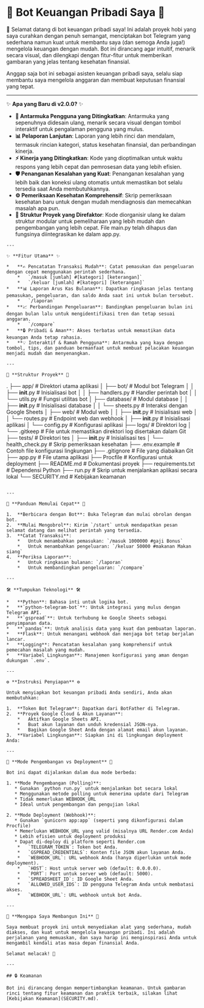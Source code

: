# 🤖 Bot Keuangan Pribadi Saya 🤖

👋 Selamat datang di bot keuangan pribadi saya! Ini adalah proyek hobi yang saya curahkan dengan penuh semangat, menciptakan bot Telegram yang sederhana namun kuat untuk membantu saya (dan semoga Anda juga!) mengelola keuangan dengan mudah. Bot ini dirancang agar intuitif, menarik secara visual, dan dilengkapi dengan fitur-fitur untuk memberikan gambaran yang jelas tentang kesehatan finansial.

Anggap saja bot ini sebagai asisten keuangan pribadi saya, selalu siap membantu saya mengelola anggaran dan membuat keputusan finansial yang tepat.

---

✨ **Apa yang Baru di v2.0.0?** ✨

*   **🚀 Antarmuka Pengguna yang Ditingkatkan**: Antarmuka yang sepenuhnya didesain ulang, menarik secara visual dengan tombol interaktif untuk pengalaman pengguna yang mulus.
*   **📊 Pelaporan Lanjutan**: Laporan yang lebih rinci dan mendalam, termasuk rincian kategori, status kesehatan finansial, dan perbandingan kinerja.
*   **⚡ Kinerja yang Ditingkatkan**: Kode yang dioptimalkan untuk waktu respons yang lebih cepat dan pemrosesan data yang lebih efisien.
*   **🛡️ Penanganan Kesalahan yang Kuat**: Penanganan kesalahan yang lebih baik dan koneksi ulang otomatis untuk memastikan bot selalu tersedia saat Anda membutuhkannya.
*   **⚙️ Pemeriksaan Kesehatan Komprehensif**: Skrip pemeriksaan kesehatan baru untuk dengan mudah mendiagnosis dan memecahkan masalah apa pun.
*   **📁 Struktur Proyek yang Direfaktor**: Kode diorganisir ulang ke dalam struktur modular untuk pemeliharaan yang lebih mudah dan pengembangan yang lebih cepat. File main.py telah dihapus dan fungsinya diintegrasikan ke dalam app.py.
```
---

✨ **Fitur Utama** ✨

*   **✍️ Pencatatan Transaksi Mudah**: Catat pemasukan dan pengeluaran dengan cepat menggunakan perintah sederhana.
    *   `/masuk [jumlah] #[kategori] [keterangan]`
    *   `/keluar [jumlah] #[kategori] [keterangan]`
*   **📊 Laporan Arus Kas Bulanan**: Dapatkan ringkasan jelas tentang pemasukan, pengeluaran, dan saldo Anda saat ini untuk bulan tersebut.
    *   `/laporan`
*   **📈 Perbandingan Pengeluaran**: Bandingkan pengeluaran bulan ini dengan bulan lalu untuk mengidentifikasi tren dan tetap sesuai anggaran.
    *   `/compare`
*   **🔒 Pribadi & Aman**: Akses terbatas untuk memastikan data keuangan Anda tetap rahasia.
*   **💡 Interaktif & Ramah Pengguna**: Antarmuka yang kaya dengan tombol, tips, dan panduan bermanfaat untuk membuat pelacakan keuangan menjadi mudah dan menyenangkan.

---

📁 **Struktur Proyek** 📁

```
.
├── app/                    # Direktori utama aplikasi
│   ├── bot/                # Modul bot Telegram
│   │   ├── __init__.py     # Inisialisasi bot
│   │   ├── handlers.py     # Handler perintah bot
│   │   └── utils.py        # Fungsi utilitas bot
│   ├── database/           # Modul database
│   │   ├── __init__.py     # Inisialisasi database
│   │   └── sheets.py       # Interaksi dengan Google Sheets
│   ├── web/                # Modul web
│   │   ├── __init__.py     # Inisialisasi web
│   │   └── routes.py       # Endpoint web dan webhook
│   ├── __init__.py         # Inisialisasi aplikasi
│   └── config.py           # Konfigurasi aplikasi
├── logs/                   # Direktori log
│   └── .gitkeep            # File untuk memastikan direktori log disertakan dalam Git
├── tests/                  # Direktori tes
│   ├── __init__.py         # Inisialisasi tes
│   └── health_check.py     # Skrip pemeriksaan kesehatan
├── .env.example            # Contoh file konfigurasi lingkungan
├── .gitignore              # File yang diabaikan Git
├── app.py                  # File utama aplikasi
├── Procfile                # Konfigurasi untuk deployment
├── README.md               # Dokumentasi proyek
├── requirements.txt        # Dependensi Python
├── run.py                  # Skrip untuk menjalankan aplikasi secara lokal
└── SECURITY.md             # Kebijakan keamanan
```

---

🚀 **Panduan Memulai Cepat** 🚀

1.  **Berbicara dengan Bot**: Buka Telegram dan mulai obrolan dengan bot.
2.  **Mulai Mengobrol**: Kirim `/start` untuk mendapatkan pesan selamat datang dan melihat perintah yang tersedia.
3.  **Catat Transaksi**:
    *   Untuk menambahkan pemasukan: `/masuk 1000000 #gaji Bonus`
    *   Untuk menambahkan pengeluaran: `/keluar 50000 #makanan Makan siang`
4.  **Periksa Laporan**:
    *   Untuk ringkasan bulanan: `/laporan`
    *   Untuk membandingkan pengeluaran: `/compare`

---

🛠️ **Tumpukan Teknologi** 🛠️

*   **Python**: Bahasa inti untuk logika bot.
*   **`python-telegram-bot`**: Untuk integrasi yang mulus dengan Telegram API.
*   **`gspread`**: Untuk terhubung ke Google Sheets sebagai penyimpanan data.
*   **`pandas`**: Untuk analisis data yang kuat dan pembuatan laporan.
*   **Flask**: Untuk menangani webhook dan menjaga bot tetap berjalan lancar.
*   **Logging**: Pencatatan kesalahan yang komprehensif untuk pemecahan masalah yang mudah.
*   **Variabel Lingkungan**: Manajemen konfigurasi yang aman dengan dukungan `.env`.

---

⚙️ **Instruksi Penyiapan** ⚙️

Untuk menyiapkan bot keuangan pribadi Anda sendiri, Anda akan membutuhkan:

1.  **Token Bot Telegram**: Dapatkan dari BotFather di Telegram.
2.  **Proyek Google Cloud & Akun Layanan**:
    *   Aktifkan Google Sheets API.
    *   Buat akun layanan dan unduh kredensial JSON-nya.
    *   Bagikan Google Sheet Anda dengan alamat email akun layanan.
3.  **Variabel Lingkungan**: Siapkan ini di lingkungan deployment Anda:

---

🔄 **Mode Pengembangan vs Deployment** 🔄

Bot ini dapat dijalankan dalam dua mode berbeda:

1. **Mode Pengembangan (Polling)**:
   * Gunakan `python run.py` untuk menjalankan bot secara lokal
   * Menggunakan metode polling untuk menerima update dari Telegram
   * Tidak memerlukan WEBHOOK_URL
   * Ideal untuk pengembangan dan pengujian lokal

2. **Mode Deployment (Webhook)**:
   * Gunakan `gunicorn app:app` (seperti yang dikonfigurasi dalam Procfile)
   * Memerlukan WEBHOOK_URL yang valid (misalnya URL Render.com Anda)
   * Lebih efisien untuk deployment produksi
   * Dapat di-deploy di platform seperti Render.com
    *   `TELEGRAM_TOKEN`: Token bot Anda.
    *   `GSPREAD_CREDENTIALS`: Konten file JSON akun layanan Anda.
    *   `WEBHOOK_URL`: URL webhook Anda (hanya diperlukan untuk mode deployment).
    *   `HOST`: Host untuk server web (default: 0.0.0.0).
    *   `PORT`: Port untuk server web (default: 5000).
    *   `SPREADSHEET_ID`: ID Google Sheet Anda.
    *   `ALLOWED_USER_IDS`: ID pengguna Telegram Anda untuk membatasi akses.
    *   `WEBHOOK_URL`: URL webhook untuk bot Anda.

---

💖 **Mengapa Saya Membangun Ini** 💖

Saya membuat proyek ini untuk menyediakan alat yang sederhana, mudah diakses, dan kuat untuk mengelola keuangan pribadi. Ini adalah perjalanan yang memuaskan, dan saya harap ini menginspirasi Anda untuk mengambil kendali atas masa depan finansial Anda.

Selamat melacak! 💸

---

## 🔒 Keamanan

Bot ini dirancang dengan mempertimbangkan keamanan. Untuk gambaran rinci tentang fitur keamanan dan praktik terbaik, silakan lihat [Kebijakan Keamanan](SECURITY.md).
